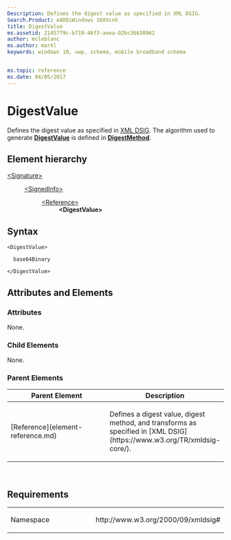 ```yaml
---
Description: Defines the digest value as specified in XML DSIG.
Search.Product: eADQiWindows 10XVcnh
title: DigestValue
ms.assetid: 2145779c-b719-46f3-aeea-02bc36638962
author: mcleblanc
ms.author: markl
keywords: windows 10, uwp, schema, mobile broadband schema


ms.topic: reference
ms.date: 04/05/2017
---
```


# DigestValue


Defines the digest value as specified in [XML DSIG](https://www.w3.org/TR/xmldsig-core/). The algorithm used to generate [**DigestValue**](element-digestvalue.md) is defined in [**DigestMethod**](element-digestmethod.md).

## Element hierarchy

<dl>
<dt><a href="element-signature.md">&lt;Signature&gt;</a></dt>
<dd>
<dl>
<dt><a href="element-signedinfo.md">&lt;SignedInfo&gt;</a></dt>
<dd>
<dl>
<dt><a href="element-reference.md">&lt;Reference&gt;</a></dt>
<dd><b>&lt;DigestValue&gt;</b></dd>
</dl>
</dd>
</dl>
</dd>
</dl>

## Syntax

``` syntax
<DigestValue>

  base64Binary

</DigestValue>
```

## Attributes and Elements


### Attributes

None.

### Child Elements

None.

### Parent Elements

<table>
<colgroup>
<col width="50%" />
<col width="50%" />
</colgroup>
<thead>
<tr class="header">
<th>Parent Element</th>
<th>Description</th>
</tr>
</thead>
<tbody>
<tr class="odd">
<td>[Reference](element-reference.md)</td>
<td><p>Defines a digest value, digest method, and transforms as specified in [XML DSIG](https://www.w3.org/TR/xmldsig-core/).</p></td>
</tr>
</tbody>
</table>

 

## Requirements

<table>
<colgroup>
<col width="50%" />
<col width="50%" />
</colgroup>
<tbody>
<tr class="odd">
<td><p>Namespace</p></td>
<td><p>http://www.w3.org/2000/09/xmldsig#</p></td>
</tr>
</tbody>
</table>

 

 



